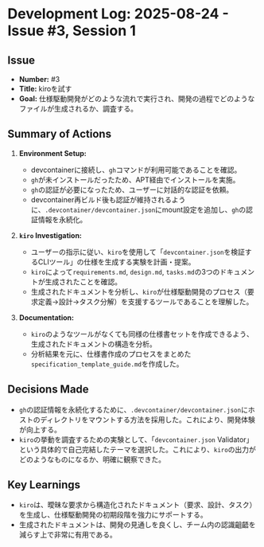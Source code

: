 # Development Log: 2025-08-24 - Issue #3, Session 1

## Issue
- **Number:** #3
- **Title:** kiroを試す
- **Goal:** 仕様駆動開発がどのような流れで実行され、開発の過程でどのようなファイルが生成されるか、調査する。

## Summary of Actions

1.  **Environment Setup:**
    -   devcontainerに接続し、`gh`コマンドが利用可能であることを確認。
    -   `gh`が未インストールだったため、APT経由でインストールを実施。
    -   `gh`の認証が必要になったため、ユーザーに対話的な認証を依頼。
    -   devcontainer再ビルド後も認証が維持されるように、`.devcontainer/devcontainer.json`にmount設定を追加し、`gh`の認証情報を永続化。

2.  **`kiro` Investigation:**
    -   ユーザーの指示に従い、`kiro`を使用して「`devcontainer.json`を検証するCLIツール」の仕様を生成する実験を計画・提案。
    -   `kiro`によって`requirements.md`, `design.md`, `tasks.md`の3つのドキュメントが生成されたことを確認。
    -   生成されたドキュメントを分析し、`kiro`が仕様駆動開発のプロセス（要求定義→設計→タスク分解）を支援するツールであることを理解した。

3.  **Documentation:**
    -   `kiro`のようなツールがなくても同様の仕様書セットを作成できるよう、生成されたドキュメントの構造を分析。
    -   分析結果を元に、仕様書作成のプロセスをまとめた`specification_template_guide.md`を作成した。

## Decisions Made

-   `gh`の認証情報を永続化するために、`.devcontainer/devcontainer.json`にホストのディレクトリをマウントする方法を採用した。これにより、開発体験が向上する。
-   `kiro`の挙動を調査するための実験として、「`devcontainer.json` Validator」という具体的で自己完結したテーマを選択した。これにより、`kiro`の出力がどのようなものになるか、明確に観察できた。

## Key Learnings

-   `kiro`は、曖昧な要求から構造化されたドキュメント（要求、設計、タスク）を生成し、仕様駆動開発の初期段階を強力にサポートする。
-   生成されたドキュメントは、開発の見通しを良くし、チーム内の認識齟齬を減らす上で非常に有用である。
